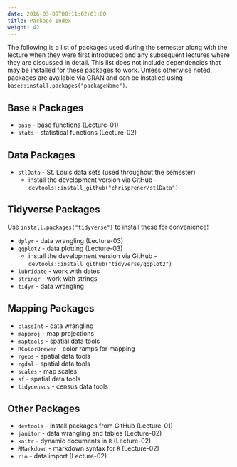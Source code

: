 ```yaml
---
date: 2016-03-09T00:11:02+01:00
title: Package Index
weight: 42
---
```


The following is a list of packages used during the semester along with the lecture when they were first introduced and any subsequent lectures where they are discussed in detail. This list does not include dependencies that may be installed for these packages to work. Unless otherwise noted, packages are available via CRAN and can be installed using `base::install.packages("packageName")`.

## Base `R` Packages
- `base` - base functions (Lecture-01)
- `stats` - statistical functions (Lecture-02)

## Data Packages
- `stlData` - St. Louis data sets (used throughout the semester)
  - install the development version via GitHub - `devtools::install_github("chrisprener/stlData")`

## Tidyverse Packages
Use `install.packages("tidyverse")` to install these for convenience!

- `dplyr` - data wrangling (Lecture-03)
- `ggplot2` - data plotting (Lecture-03)
  - install the development version via GitHub - `devtools::install_github("tidyverse/ggplot2")`
- `lubridate` - work with dates
- `stringr` - work with strings
- `tidyr` - data wrangling

## Mapping Packages
- `classInt` - data wrangling
- `mapproj` - map projections
- `maptools` - spatial data tools
- `RColorBrewer` - color ramps for mapping
- `rgeos` - spatial data tools
- `rgdal` - spatial data tools
- `scales` - map scales
- `sf` - spatial data tools
- `tidycensus` - census data tools

## Other Packages
- `devtools` - install packages from GitHub (Lecture-01)
- `janitor` - data wrangling and tables (Lecture-02)
- `knitr` - dynamic documents in `R` (Lecture-02)
- `RMarkdown` - markdown syntax for `R` (Lecture-02)
- `rio` - data import (Lecture-02)